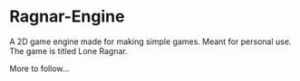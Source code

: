 # Ragnar-Engine
A 2D game engine made for making simple games. Meant for personal use.
The game is titled Lone Ragnar.

More to follow...
